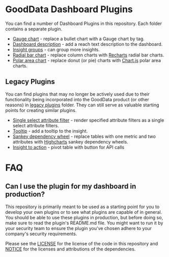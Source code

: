 # GoodData Dashboard Plugins

You can find a number of Dashboard Plugins in this repository. Each folder contains a separate plugin.

-   [Gauge chart](./gauge_chart_plugin) - replace a bullet chart with a Gauge chart by tag.
-   [Dashboard description](./dashboard_description_plugin) - add a reach text description to the dashboard.
-   [Insight groups](./insight_groups_plugin) - can group more insights.
-   [Radial bar chart](./radial_bar_chart_plugin) - replace column charts with [Recharts](https://recharts.org/) radial bar charts.
-   [Polar area chart](./polar_area_chart_plugin) - replace donut (or pie) charts with [Chart.js](https://www.chartjs.org/) polar area charts.

## Legacy Plugins

You can find plugins that may no longer be actively used due to their functionality being incorporated into the GoodData product (or other reasons) in [legacy plugins](./legacy_plugins) folder. They can still serve as valuable starting points for creating similar plugins.

-   [Single select attribute filter](./legacy_plugins/single_select_plugin) - render specified attribute filters as a single select attribute filters.
-   [Tooltip](./legacy_plugins/tooltip_plugin) - add a tooltip to the insight.
-   [Sankey dependency wheel](./legacy_plugins/sankey_dependency_wheel_plugin) - replace tables with one metric and two attributes with [Highcharts](https://www.highcharts.com/) sankey dependency wheels.
-   [Insight to action](./legacy_plugins/insight_to_action) - pivot table with button for API calls

# FAQ

## Can I use the plugin for my dashboard in production?

This repository is primarily meant to be used as a starting point for you to develop your own plugins or to see what
plugins are capable of in general. You should be able to use these plugins in production, but before doing so,
make sure to read the plugin's README.md file. You might want to run it by your security team to ensure the
plugin you've chosen adhere to your company's security requirements.

Please see the [LICENSE](./LICENSE) for the license of the code in this repository and [NOTICE](./NOTICE) for the licenses and attributions of the dependencies.
